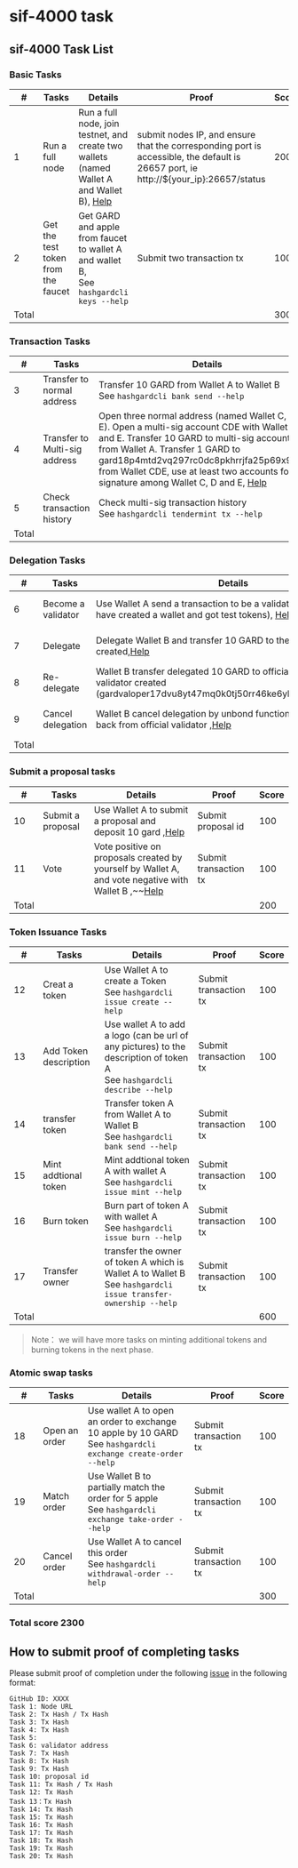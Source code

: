 # sif-4000 task

## sif-4000 Task List

### Basic Tasks

| #     | Tasks                              | Details                                                      | Proof                                                        | Score |
| ----- | ---------------------------------- | ------------------------------------------------------------ | ------------------------------------------------------------ | ----- |
| 1     | Run a full node                    | Run a full node, join testnet, and create two wallets (named Wallet A and Wallet B), [Help](https://github.com/hashgard/testnets/tree/master/docs) | submit nodes IP, and ensure that the corresponding port is accessible, the default is 26657 port, ie http://${your_ip}:26657/status | 200   |
| 2     | Get the test token from the faucet | Get GARD and apple from faucet to wallet A and wallet B,<br />See `hashgardcli keys --help` | Submit two transaction tx                                    | 100   |
| Total |                                    |                                                              |                                                              | 300   |



### Transaction Tasks

| #     | Tasks                         | Details                                                      | Proof                 | Score |
| ----- | ----------------------------- | ------------------------------------------------------------ | --------------------- | ----- |
| 3     | Transfer to normal address    | Transfer 10 GARD from Wallet A to Wallet B <br />See `hashgardcli bank send --help` | Submit transaction tx | 100   |
| 4     | Transfer to Multi-sig address | Open three normal address (named Wallet C, D and E). Open a multi-sig account CDE with Wallet C, D and E. Transfer 10 GARD to multi-sig account CDE from Wallet A. Transfer 1 GARD to  gard18p4mtd2vq297rc0dc8pkhrrjfa25p69x9gqfvx from Wallet CDE, use at least two accounts for signature among Wallet C, D and E, [Help](https://github.com/hashgard/hashgard/blob/master/docs/cli/hashgardcli/bank/multisign.md) | Submit transaction tx | 300   |
| 5     | Check transaction history     | Check multi-sig transaction history<br />See `hashgardcli tendermint tx --help` |                       |       |
| Total |                               |                                                              |                       | 400   |



### Delegation Tasks

| #     | Tasks              | Details                                                      | Proof                    | Score |
| ----- | ------------------ | ------------------------------------------------------------ | ------------------------ | ----- |
| 6     | Become a validator | Use Wallet A send a transaction to be a validator ( make sure you have created a wallet and got test tokens), [Help](https://github.com/hashgard/testnets/blob/master/docs/create-validator.md) | Submit validator address | 200   |
| 7     | Delegate           | Delegate Wallet B and transfer 10 GARD to the validator you created,[Help](<https://github.com/hashgard/testnets/blob/master/docs/delegate.md>) | Submit transaction tx    | 100   |
| 8     | Re-delegate        | Wallet B transfer delegated 10 GARD to official validator from validator created (gardvaloper17dvu8yt47mq0k0tj50rr46ke6yh4g8dzvvld6l),[Help](<https://github.com/hashgard/testnets/blob/master/docs/redelegate.md>) | Submit transaction tx    | 100   |
| 9     | Cancel delegation  | Wallet B cancel delegation by unbond function to get 10 GARD back from official validator ,[Help](<https://github.com/hashgard/testnets/blob/master/docs/unbond.md>) | Submit transaction tx    | 100   |
| Total |                    |                                                              |                          | 500   |



### Submit a proposal tasks

| #     | Tasks             | Details                                                      | Proof                 | Score |
| ----- | ----------------- | ------------------------------------------------------------ | --------------------- | ----- |
| 10    | Submit a proposal | Use Wallet A to submit a proposal and deposit 10 gard ,[Help](https://github.com/hashgard/testnets/blob/master/docs/submit-proposal.md) | Submit proposal id    | 100   |
| 11    | Vote              | Vote positive on proposals created by yourself by Wallet A, and vote negative with Wallet B ,~~[Help](<https://github.com/hashgard/testnets/blob/master/docs/vote.md>) | Submit transaction tx | 100   |
| Total |                   |                                                              |                       | 200   |



### Token Issuance Tasks

| #     | Tasks                 | Details                                                      | Proof                 | Score |
| ----- | --------------------- | ------------------------------------------------------------ | --------------------- | ----- |
| 12    | Creat a token         | Use Wallet A to create a Token <br />See `hashgardcli issue create --help` | Submit transaction tx | 100   |
| 13    | Add Token description | Use wallet A to add a logo (can be url of any pictures) to the description of token A <br />See `hashgardcli describe --help` | Submit transaction tx | 100   |
| 14    | transfer token        | Transfer token A from Wallet A to Wallet B <br />See `hashgardcli bank send --help` | Submit transaction tx | 100   |
| 15    | Mint addtional token  | Mint addtional token A with wallet A<br />See `hashgardcli issue mint --help` | Submit transaction tx | 100   |
| 16    | Burn token            | Burn part of token A with wallet A <br />See `hashgardcli issue burn --help` | Submit transaction tx | 100   |
| 17    | Transfer owner        | transfer the owner of token A which is Wallet A to Wallet B<br />See `hashgardcli issue transfer-ownership --help` | Submit transaction tx | 100   |
| Total |                       |                                                              |                       | 600   |

>Note： we will have more tasks on minting additional tokens and burning tokens in the next phase.

### Atomic swap tasks

| #     | Tasks         | Details                                                      | Proof                 | Score |
| ----- | ------------- | ------------------------------------------------------------ | --------------------- | ----- |
| 18    | Open an order | Use wallet A to open an order to exchange 10 apple by 10 GARD<br />See `hashgardcli exchange create-order --help` | Submit transaction tx | 100   |
| 19    | Match order   | Use Wallet B to partially match the order for 5 apple  <br />See `hashgardcli exchange take-order --help` | Submit transaction tx | 100   |
| 20    | Cancel order  | Use Wallet A to cancel this order  <br />See `hashgardcli withdrawal-order --help` | Submit transaction tx | 100   |
| Total |               |                                                              |                       | 300   |

### Total score 2300

## How to submit proof of completing tasks

Please submit proof of completion under the following [issue](https://github.com/hashgard/testnets/issues/11) in the following format:

```
GitHub ID: XXXX
Task 1: Node URL
Task 2: Tx Hash / Tx Hash
Task 3: Tx Hash
Task 4: Tx Hash
Task 5: 
Task 6: validator address
Task 7: Tx Hash
Task 8: Tx Hash
Task 9: Tx Hash
Task 10: proposal id
Task 11: Tx Hash / Tx Hash
Task 12: Tx Hash
Task 13：Tx Hash
Task 14: Tx Hash
Task 15: Tx Hash
Task 16: Tx Hash
Task 17: Tx Hash
Task 18: Tx Hash
Task 19: Tx Hash
Task 20: Tx Hash
```
